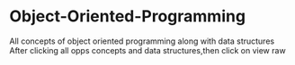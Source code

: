 # Object-Oriented-Programming
All concepts of object oriented programming along with data structures
After clicking all opps concepts and data structures,then click on view raw
